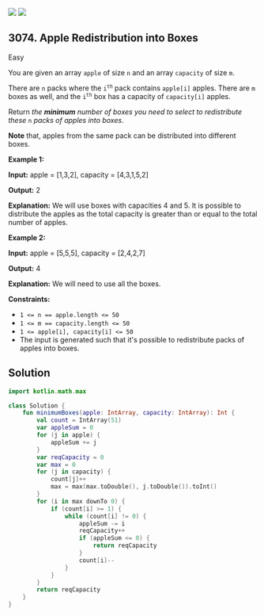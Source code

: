 [![](https://img.shields.io/github/stars/javadev/LeetCode-in-Kotlin?label=Stars&style=flat-square)](https://github.com/javadev/LeetCode-in-Kotlin)
[![](https://img.shields.io/github/forks/javadev/LeetCode-in-Kotlin?label=Fork%20me%20on%20GitHub%20&style=flat-square)](https://github.com/javadev/LeetCode-in-Kotlin/fork)

## 3074\. Apple Redistribution into Boxes

Easy

You are given an array `apple` of size `n` and an array `capacity` of size `m`.

There are `n` packs where the <code>i<sup>th</sup></code> pack contains `apple[i]` apples. There are `m` boxes as well, and the <code>i<sup>th</sup></code> box has a capacity of `capacity[i]` apples.

Return _the **minimum** number of boxes you need to select to redistribute these_ `n` _packs of apples into boxes_.

**Note** that, apples from the same pack can be distributed into different boxes.

**Example 1:**

**Input:** apple = [1,3,2], capacity = [4,3,1,5,2]

**Output:** 2

**Explanation:** We will use boxes with capacities 4 and 5. It is possible to distribute the apples as the total capacity is greater than or equal to the total number of apples.

**Example 2:**

**Input:** apple = [5,5,5], capacity = [2,4,2,7]

**Output:** 4

**Explanation:** We will need to use all the boxes.

**Constraints:**

*   `1 <= n == apple.length <= 50`
*   `1 <= m == capacity.length <= 50`
*   `1 <= apple[i], capacity[i] <= 50`
*   The input is generated such that it's possible to redistribute packs of apples into boxes.

## Solution

```kotlin
import kotlin.math.max

class Solution {
    fun minimumBoxes(apple: IntArray, capacity: IntArray): Int {
        val count = IntArray(51)
        var appleSum = 0
        for (j in apple) {
            appleSum += j
        }
        var reqCapacity = 0
        var max = 0
        for (j in capacity) {
            count[j]++
            max = max(max.toDouble(), j.toDouble()).toInt()
        }
        for (i in max downTo 0) {
            if (count[i] >= 1) {
                while (count[i] != 0) {
                    appleSum -= i
                    reqCapacity++
                    if (appleSum <= 0) {
                        return reqCapacity
                    }
                    count[i]--
                }
            }
        }
        return reqCapacity
    }
}
```